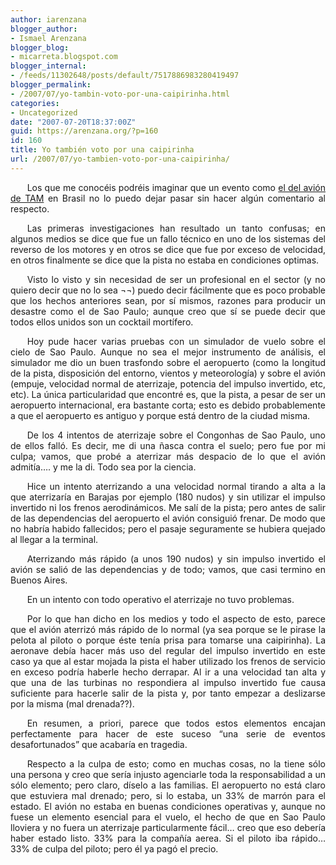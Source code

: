```yaml
---
author: iarenzana
blogger_author:
- Ismael Arenzana
blogger_blog:
- micarreta.blogspot.com
blogger_internal:
- /feeds/11302648/posts/default/7517886983280419497
blogger_permalink:
- /2007/07/yo-tambin-voto-por-una-caipirinha.html
categories:
- Uncategorized
date: "2007-07-20T18:37:00Z"
guid: https://arenzana.org/?p=160
id: 160
title: Yo también voto por una caipirinha
url: /2007/07/yo-tambien-voto-por-una-caipirinha/
---
```

<p style="text-align:justify;text-indent:20pt;">
  Los que me conocéis podréis imaginar que un evento como <a href="http://www.elmundo.es/elmundo/2007/07/18/internacional/1184714515.html">el del avión de TAM</a> en Brasil no lo puedo dejar pasar sin hacer algún comentario al respecto.
</p>

<p style="text-align:justify;text-indent:20pt;">
  Las primeras investigaciones han resultado un tanto confusas; en algunos medios se dice que fue un fallo técnico en uno de los sistemas del reverso de los motores y en otros se dice que fue por exceso de velocidad, en otros finalmente se dice que la pista no estaba en condiciones optimas.
</p>

<p style="text-align:justify;text-indent:20pt;">
  Visto lo visto y sin necesidad de ser un profesional en el sector (y no quiero decir que no lo sea ¬¬) puedo decir fácilmente que es poco probable que los hechos anteriores sean, por sí mismos, razones para producir un desastre como el de Sao Paulo; aunque creo que sí se puede decir que todos ellos unidos son un cocktail mortífero.
</p>

<p style="text-align:justify;text-indent:20pt;">
  Hoy pude hacer varias pruebas con un simulador de vuelo sobre el cielo de Sao Paulo. Aunque no sea el mejor instrumento de análisis, el simulador me dio un buen trasfondo sobre el aeropuerto (como la longitud de la pista, disposición del entorno, vientos y meteorología) y sobre el avión (empuje, velocidad normal de aterrizaje, potencia del impulso invertido, etc, etc). La única particularidad que encontré es, que la pista, a pesar de ser un aeropuerto internacional, era bastante corta; esto es debido probablemente a que el aeropuerto es antiguo y porque está dentro de la ciudad misma.
</p>

<p style="text-align:justify;text-indent:20pt;">
  De los 4 intentos de aterrizaje sobre el Congonhas de Sao Paulo, uno de ellos falló. Es decir, me di una ñasca contra el suelo; pero fue por mi culpa; vamos, que probé a aterrizar más despacio de lo que el avión admitía&#8230;. y me la di. Todo sea por la ciencia.
</p>

<p style="text-align:justify;text-indent:20pt;">
  Hice un intento aterrizando a una velocidad normal tirando a alta a la que aterrizaría en Barajas por ejemplo (180 nudos) y sin utilizar el impulso invertido ni los frenos aerodinámicos. Me salí de la pista; pero antes de salir de las dependencias del aeropuerto el avión consiguió frenar. De modo que no habría habido fallecidos; pero el pasaje seguramente se hubiera quejado al llegar a la terminal.
</p>

<p style="text-align:justify;text-indent:20pt;">
  Aterrizando más rápido (a unos 190 nudos) y sin impulso invertido el avión se salió de las dependencias y de todo; vamos, que casi termino en Buenos Aires.
</p>

<p style="text-align:justify;text-indent:20pt;">
  En un intento con todo operativo el aterrizaje no tuvo problemas.
</p>

<p style="text-align:justify;text-indent:20pt;">
  Por lo que han dicho en los medios y todo el aspecto de esto, parece que el avión aterrizó más rápido de lo normal (ya sea porque se le pirase la pelota al piloto o porque éste tenía prisa para tomarse una caipirinha). La aeronave debía hacer más uso del regular del impulso invertido en este caso ya que al estar mojada la pista el haber utilizado los frenos de servicio en exceso podría haberle hecho derrapar. Al ir a una velocidad tan alta y que una de las turbinas no respondiera al impulso invertido fue causa suficiente para hacerle salir de la pista y, por tanto empezar a deslizarse por la misma (mal drenada??).
</p>

<p style="text-align:justify;text-indent:20pt;">
  En resumen, a priori, parece que todos estos elementos encajan perfectamente para hacer de este suceso &#8220;una serie de eventos desafortunados&#8221; que acabaría en tragedia.
</p>

<p style="text-align:justify;text-indent:20pt;">
  Respecto a la culpa de esto; como en muchas cosas, no la tiene sólo una persona y creo que sería injusto agenciarle toda la responsabilidad a un sólo elemento; pero claro, díselo a las familias. El aeropuerto no está claro que estuviera mal drenado; pero, si lo estaba, un 33% de marrón para el estado. El avión no estaba en buenas condiciones operativas y, aunque no fuese un elemento esencial para el vuelo, el hecho de que en Sao Paulo lloviera y no fuera un aterrizaje particularmente fácil&#8230; creo que eso debería haber estado listo. 33% para la compañía aerea. Si el piloto iba rápido&#8230; 33% de culpa del piloto; pero él ya pagó el precio.
</p>